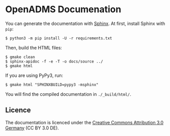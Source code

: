 # OpenADMS Documenation

You can generate the documentation with [Sphinx](http://www.sphinx-doc.org/). At
first, install Sphinx with `pip`:
```
$ python3 -m pip install -U -r requirements.txt
```
Then, build the HTML files:
```
$ gmake clean
$ sphinx-apidoc -f -e -T -o docs/source ../
$ gmake html
```
If you are using PyPy3, run:
```
$ gmake html "SPHINXBUILD=pypy3 -msphinx"
```
You will find the compiled documentation in `./_build/html/`.

## Licence
The documentation is licenced under the [Creative Commons Attribution
3.0 Germany](https://creativecommons.org/licenses/by/3.0/de/) (CC BY 3.0 DE).

